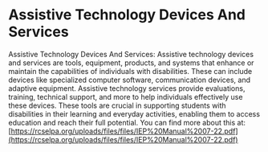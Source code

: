 # Assistive Technology Devices And Services
Assistive Technology Devices And Services: Assistive technology devices and services are tools, equipment, products, and systems that enhance or maintain the capabilities of individuals with disabilities. These can include devices like specialized computer software, communication devices, and adaptive equipment. Assistive technology services provide evaluations, training, technical support, and more to help individuals effectively use these devices. These tools are crucial in supporting students with disabilities in their learning and everyday activities, enabling them to access education and reach their full potential.
You can find more about this at: [https://rcselpa.org/uploads/files/files/IEP%20Manual%2007-22.pdf](https://rcselpa.org/uploads/files/files/IEP%20Manual%2007-22.pdf)